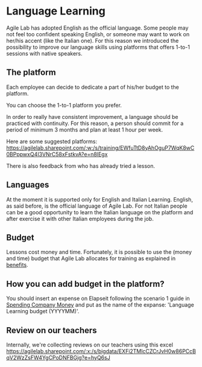# Language Learning
Agile Lab has adopted English as the official language.
Some people may not feel too confident speaking English, or someone may want to work on her/his accent (like the Italian one). For this reason we introduced the possibility to improve our language skills using platforms that offers 1-to-1 sessions with native speakers.

## The platform
Each employee can decide to dedicate a part of his/her budget to the platform.

You can choose the 1-to-1 platform you prefer.

In order to really have consistent improvement, a language should be practiced with continuity. For this reason, a person should commit for a period of minimum 3 months and plan at least 1 hour per week.

Here are some suggested platforms:
https://agilelab.sharepoint.com/:w:/s/training/EWfuTtD8yAhOguP7WqK8wC0BPppwxQ4I3VNrC58xFstkvA?e=n8lEgx

There is also feedback from who has already tried a lesson.

## Languages
At the moment it is supported only for English and Italian Learning.
English, as said before, is the official language of Agile Lab.
For not Italian people can be a good opportunity to learn the Italian language on the platform and after exercise it with other Italian employees during the job.

## Budget
Lessons cost money and time.
Fortunately, it is possible to use the (money and time) budget that Agile Lab allocates for training as explained in [benefits](Benefits.md).

## How you can add budget in the platform?
You should insert an expense on Elapseit following the scenario 1 guide in [Spending Company Money](SpendingCompanyMoney.md#scenario-1-self-purchase-and-reimbursement-request) and put as the name of the expanse: 'Language Learning budget (YYYYMM)'.

## Review on our teachers
Internally, we're collecting reviews on our teachers using this excel https://agilelab.sharepoint.com/:x:/s/bigdata/EXFi2TMlcCZCrJvH0w86PCcBqV2WzZsFW4YgCPoDNFBGjg?e=hyQ6sJ
